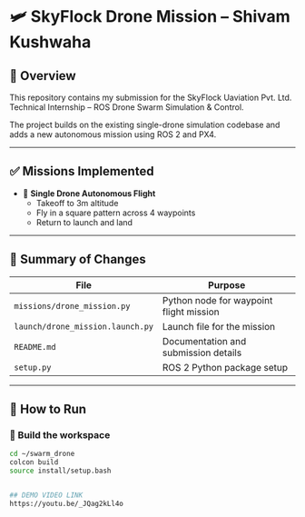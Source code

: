 # 🛩️ SkyFlock Drone Mission – Shivam Kushwaha

## 📌 Overview

This repository contains my submission for the SkyFlock Uaviation Pvt. Ltd. Technical Internship – ROS Drone Swarm Simulation & Control.

The project builds on the existing single-drone simulation codebase and adds a new autonomous mission using ROS 2 and PX4.

---

## ✅ Missions Implemented

- 🚁 **Single Drone Autonomous Flight**
  - Takeoff to 3m altitude
  - Fly in a square pattern across 4 waypoints
  - Return to launch and land

---

## 🧠 Summary of Changes

| File                          | Purpose                                 |
|------------------------------|------------------------------------------|
| `missions/drone_mission.py`  | Python node for waypoint flight mission |
| `launch/drone_mission.launch.py` | Launch file for the mission         |
| `README.md`                  | Documentation and submission details     |
| `setup.py`                   | ROS 2 Python package setup               |

---

## 🚀 How to Run

### 🧱 Build the workspace

```bash
cd ~/swarm_drone
colcon build
source install/setup.bash


## DEMO VIDEO LINK
https://youtu.be/_JQag2kLl4o
